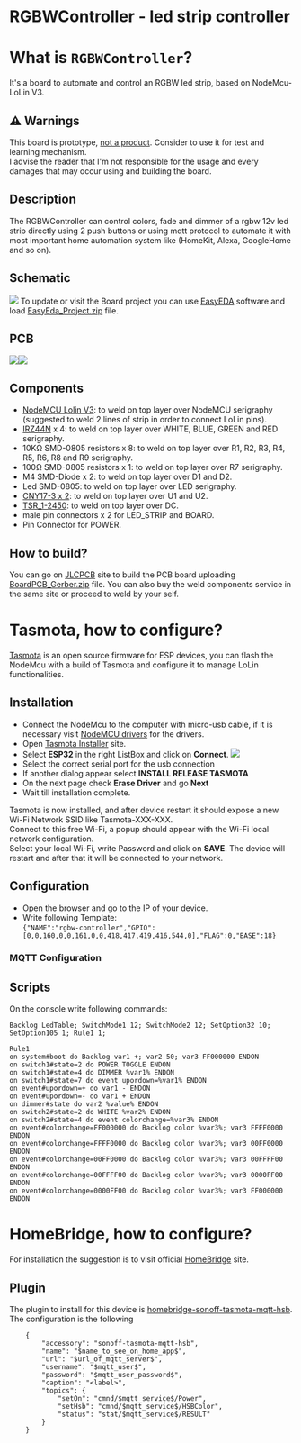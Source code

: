 RGBWController - led strip controller
===================================

# What is `RGBWController`?
It's a board to automate and control an RGBW led strip, based on NodeMcu-LoLin V3.  
## :warning: Warnings
This board is prototype, <u>not a product</u>.
Consider to use it for test and learning mechanism.  
I advise the reader that I'm not responsible for the usage and every damages that may occur using and building the board.
## Description
The RGBWController can control colors, fade and dimmer of a rgbw 12v led strip directly using 2 push buttons or using mqtt protocol to automate it with most important home automation system like (HomeKit, Alexa, GoogleHome and so on).
## Schematic
![](./images/Schematic.png)
To update or visit the Board project you can use [EasyEDA](https://easyeda.com) software and load [EasyEda_Project.zip](EasyEda_Project.zip) file.
## PCB
![](./images/PCB_front.png)![](./images/PCB_back.png) 
## Components
* [NodeMCU Lolin V3](https://www.amazon.it/AZDelivery-NodeMCU-V3-Lolin-Parent/dp/B08171RV5R): to weld on top layer over NodeMCU serigraphy (suggested to weld 2 lines of strip in order to connect LoLin pins).
* [IRZ44N](./document/IRLZ44n.pdf) x 4: to weld on top layer over WHITE, BLUE, GREEN and RED serigraphy.
* 10KΩ SMD-0805 resistors x 8: to weld on top layer over R1, R2, R3, R4, R5, R6, R8 and R9 serigraphy.
* 100Ω SMD-0805 resistors x 1: to weld on top layer over R7 serigraphy.
* M4 SMD-Diode x 2: to weld on top layer over D1 and D2.
* Led SMD-0805: to weld on top layer over LED serigraphy.
* [CNY17-3 x 2](./document/CNY17-3.pdf): to weld on top layer over U1 and U2.
* [TSR_1-2450](./document/TSR_1-2450.pdf): to weld on top layer over DC.
* male pin connectors x 2 for LED_STRIP and BOARD.
* Pin Connector for POWER.
## How to build?
You can go on [JLCPCB](https://jlcpcb.com) site to build the PCB board uploading [BoardPCB_Gerber.zip](BoardPCB_Gerber.zip) file.
You can also buy the weld components service in the same site or proceed to weld by your self.
# Tasmota, how to configure?
[Tasmota](https://tasmota.github.io/docs/) is an open source firmware for ESP devices, you can flash the NodeMcu with a build of Tasmota and configure it to manage LoLin functionalities.
## Installation
* Connect the NodeMcu to the computer with micro-usb cable, if it is necessary visit [NodeMCU drivers](https://github.com/nodemcu/nodemcu-devkit/tree/master/Drivers) for the drivers.
* Open [Tasmota Installer](https://tasmota.github.io/install/) site.
* Select **ESP32** in the right ListBox and click on **Connect**.
    ![](./images/Tasmota_1.png)
* Select the correct serial port for the usb connection
* If another dialog appear select **INSTALL RELEASE TASMOTA**
* On the next page check **Erase Driver** and go **Next**
* Wait till installation complete.  

Tasmota is now installed, and after device restart it should expose a new Wi-Fi Network SSID like Tasmota-XXX-XXX.  
Connect to this free Wi-Fi, a popup should appear with the Wi-Fi local network configuration.  
Select your local Wi-Fi, write Password and click on **SAVE**.
The device will restart and after that it will be connected to your network.
## Configuration
* Open the browser and go to the IP of your device.
* Write following Template:  
  `{"NAME":"rgbw-controller","GPIO":[0,0,160,0,0,161,0,0,418,417,419,416,544,0],"FLAG":0,"BASE":18}`
### MQTT Configuration

## Scripts
On the console write following commands:
  ``` shell
  Backlog LedTable; SwitchMode1 12; SwitchMode2 12; SetOption32 10; SetOption105 1; Rule1 1;
  ```
  ``` shell
  Rule1 
  on system#boot do Backlog var1 +; var2 50; var3 FF000000 ENDON
  on switch1#state=2 do POWER TOGGLE ENDON
  on switch1#state=4 do DIMMER %var1% ENDON
  on switch1#state=7 do event upordown=%var1% ENDON
  on event#upordown=+ do var1 - ENDON
  on event#upordown=- do var1 + ENDON
  on dimmer#state do var2 %value% ENDON
  on switch2#state=2 do WHITE %var2% ENDON
  on switch2#state=4 do event colorchange=%var3% ENDON
  on event#colorchange=FF000000 do Backlog color %var3%; var3 FFFF0000 ENDON
  on event#colorchange=FFFF0000 do Backlog color %var3%; var3 00FF0000 ENDON
  on event#colorchange=00FF0000 do Backlog color %var3%; var3 00FFFF00 ENDON
  on event#colorchange=00FFFF00 do Backlog color %var3%; var3 0000FF00 ENDON
  on event#colorchange=0000FF00 do Backlog color %var3%; var3 FF000000 ENDON
  ```
# HomeBridge, how to configure?
For installation the suggestion is to visit official [HomeBridge](https://homebridge.io) site.
## Plugin
The plugin to install for this device is [homebridge-sonoff-tasmota-mqtt-hsb](https://github.com/matt-downs/homebridge-sonoff-tasmota-mqtt-hsb).
The configuration is the following
```
    {
        "accessory": "sonoff-tasmota-mqtt-hsb",
        "name": "$name_to_see_on_home_app$",
        "url": "$url_of_mqtt_server$",
        "username": "$mqtt_user$",
        "password": "$mqtt_user_password$",
        "caption": "<label>",
        "topics": {
            "setOn": "cmnd/$mqtt_service$/Power",
            "setHsb": "cmnd/$mqtt_service$/HSBColor",
            "status": "stat/$mqtt_service$/RESULT"
        }
    }
```
